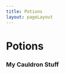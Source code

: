 ```yaml
---
title: Potions
layout: pageLayout
---
```


# Potions

### My Cauldron Stuff

<!-- create markdown with yaml data -->

